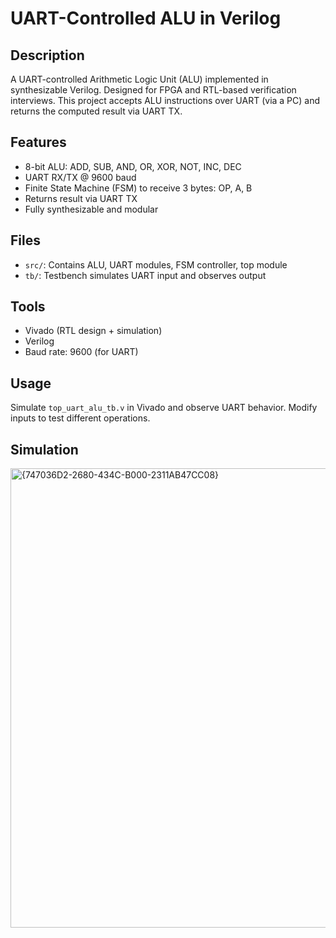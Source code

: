 # UART-Controlled ALU in Verilog

##  Description
A UART-controlled Arithmetic Logic Unit (ALU) implemented in synthesizable Verilog. Designed for FPGA and RTL-based verification interviews. This project accepts ALU instructions over UART (via a PC) and returns the computed result via UART TX.

##  Features
- 8-bit ALU: ADD, SUB, AND, OR, XOR, NOT, INC, DEC
- UART RX/TX @ 9600 baud
- Finite State Machine (FSM) to receive 3 bytes: OP, A, B
- Returns result via UART TX
- Fully synthesizable and modular

## Files
- `src/`: Contains ALU, UART modules, FSM controller, top module
- `tb/`: Testbench simulates UART input and observes output

## Tools
- Vivado (RTL design + simulation)
- Verilog
- Baud rate: 9600 (for UART)

## Usage
Simulate `top_uart_alu_tb.v` in Vivado and observe UART behavior. Modify inputs to test different operations.

## Simulation
<img width="735" alt="{747036D2-2680-434C-B000-2311AB47CC08}" src="https://github.com/user-attachments/assets/588316b1-46d9-4c6b-9600-854257fb61c6" />

